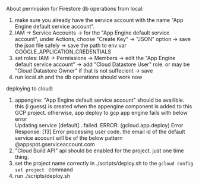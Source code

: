 




About permission for Firestore db operations from local:
1) make sure you already have the service account with the name "App Engine default service account".
2) IAM -> Service Accounts -> for the "App Engine default service account", under Actions, choose "Create Key" -> "JSON" option -> save the json file safely -> save the path to env var GOOGLE_APPLICATION_CREDENTIALS
3) set roles: IAM -> Permissions -> Members -> edit the "App Engine default service account" -> add "Cloud Datastore User" role. or may be "Cloud Datastore Owner" if that is not suffecient -> save
4) run  local.sh and the db operations should work now



deploying to cloud:
1) appengine:
    "App Engine default service account" should be availible. this (i guess) is created when the appengine component is added to this GCP project.
    otherwise, app deploy to gcp app engine fails with below error  
        Updating service [default]...failed. 
        ERROR: (gcloud.app.deploy) Error Response: [13] Error processing user code.
    the email id of the default service account will be of the below pattern <projectId>@appspot.gserviceaccount.com
2) "Cloud Build API" api should be enabled for the project. just one time thing.
3) set the project name correctly in ./scripts/deploy.sh to the `gcloud config set project ` command
4) run ./scripts/deploy.sh
